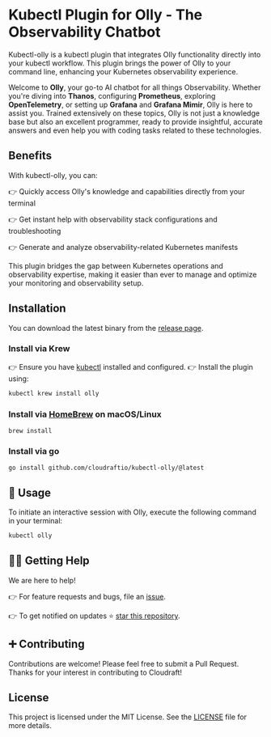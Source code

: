 # Kubectl Plugin for Olly - The Observability Chatbot

Kubectl-olly is a kubectl plugin that integrates Olly functionality directly into your kubectl workflow. This plugin brings the power of Olly to your command line, enhancing your Kubernetes observability experience.

Welcome to **Olly**, your go-to AI chatbot for all things Observability. Whether you're diving into **Thanos**, configuring **Prometheus**, exploring **OpenTelemetry**, or setting up **Grafana** and **Grafana Mimir**, Olly is here to assist you. Trained extensively on these topics, Olly is not just a knowledge base but also an excellent programmer, ready to provide insightful, accurate answers and even help you with coding tasks related to these technologies.

## Benefits

With kubectl-olly, you can:

👉 Quickly access Olly's knowledge and capabilities directly from your terminal

👉 Get instant help with observability stack configurations and troubleshooting

👉 Generate and analyze observability-related Kubernetes manifests

This plugin bridges the gap between Kubernetes operations and observability expertise, making it easier than ever to manage and optimize your monitoring and observability setup.

## Installation

You can download the latest binary from the [release page](https://github.com/cloudraftio/kubectl-olly/releases).

### Install via Krew

👉 Ensure you have [kubectl](https://kubernetes.io/docs/tasks/tools/#kubectl) installed and configured.
👉 Install the plugin using:
   ```bash
   kubectl krew install olly
   ```

### Install via [HomeBrew](https://brew.sh/) on macOS/Linux

```shell
brew install
```

### Install via go

```shell
go install github.com/cloudraftio/kubectl-olly/@latest
```

## 🚊 Usage

To initiate an interactive session with Olly, execute the following command in your terminal:

```bash
kubectl olly
```

## 🙋‍♂️ Getting Help

We are here to help!

👉 For feature requests and bugs, file an [issue](https://github.com/cloudraftio/kubectl-olly/issues).

👉 To get notified on updates ⭐️ [star this repository](https://github.com/cloudraftio/kubectl-olly/stargazers).

## ➕ Contributing

Contributions are welcome! Please feel free to submit a Pull Request. Thanks for your interest in contributing to Cloudraft!

## License

This project is licensed under the MIT License. See the [LICENSE](LICENSE) file for more details.

